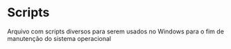 # Scripts
Arquivo com scripts diversos para serem usados no Windows para o fim de manutenção do sistema operacional
